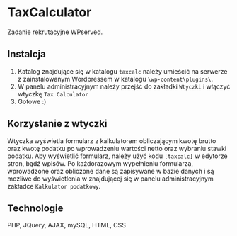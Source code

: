# TaxCalculator
Zadanie rekrutacyjne WPserved.

## Instalcja
1. Katalog znajdujące się w katalogu `taxcalc` należy umieścić na serwerze z zainstalowanym Wordpressem w katalogu `\wp-content\plugins\`.
2. W panelu administracyjnym należy przejść do zakładki `Wtyczki` i włączyć wtyczkę `Tax Calculator`
3. Gotowe :)

## Korzystanie z wtyczki
Wtyczka wyświetla formularz z kalkulatorem obliczającym kwotę brutto oraz kwotę podatku po wprowadzeniu wartości netto oraz wybraniu stawki podatku. Aby wyświetlić formularz, należy użyć kodu `[taxcalc]` w edytorze stron, bądź wpisów. 
Po każdorazowym wypełnieniu formularza, wprowadzone oraz obliczone dane są zapisywane w bazie danych i są możliwe do wyświetlenia w znajdującej się w panelu administracyjnym zakładce `Kalkulator podatkowy`.

## Technologie
PHP, JQuery, AJAX, mySQL, HTML, CSS
